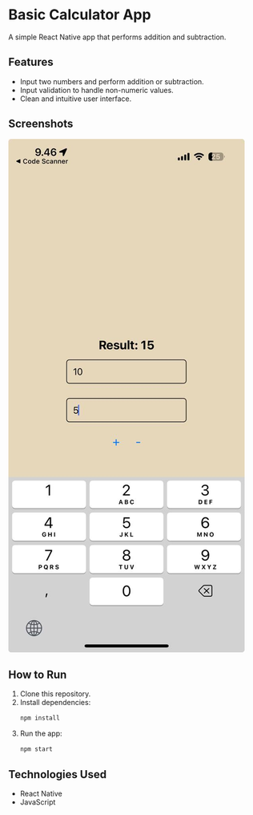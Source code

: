 <!-- assignment-01-calculator\README.md -->

# Basic Calculator App

A simple React Native app that performs addition and subtraction.

## Features

- Input two numbers and perform addition or subtraction.
- Input validation to handle non-numeric values.
- Clean and intuitive user interface.

## Screenshots

![Calculator Screenshot](calculator/assets/screenshotscalculator.png)

## How to Run

1. Clone this repository.
2. Install dependencies:
   ```bash
   npm install
   ```
3. Run the app:
   ```bash
   npm start
   ```

## Technologies Used

- React Native
- JavaScript
